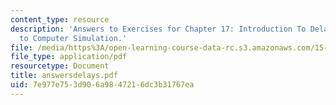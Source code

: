 ```yaml
---
content_type: resource
description: 'Answers to Exercises for Chapter 17: Introduction To Delays from Introduction
  to Computer Simulation.'
file: /media/https%3A/open-learning-course-data-rc.s3.amazonaws.com/15-988-system-dynamics-self-study-fall-1998-spring-1999/7e977e753d906a9847216dc3b31767ea_answersdelays.pdf
file_type: application/pdf
resourcetype: Document
title: answersdelays.pdf
uid: 7e977e75-3d90-6a98-4721-6dc3b31767ea
---
```


